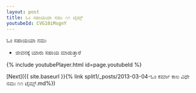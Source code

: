 ```yaml
---
layout: post
title: ಓಂ ಸಹಾಯಯಾ ನಮಃ ೧೧ ಟೈಮ್ಸ್
youtubeId: CVG10iMsgnY
---
```

 
 
 ಓಂ ಸಹಾಯಯಾ ನಮಃ  
 
 -  ಜೀವನಕ್ಕೆ ಯಾರು ಸಹಾಯ ಮಾಡುತ್ತಾರೆ 
 
  
 
  
 
 
 
 
 
 


{% include youtubePlayer.html id=page.youtubeId %}
 
[Next]({{ site.baseurl }}{% link  split1/_posts/2013-03-04-ಓಂ ಕರ್ಮಾ ಕಾಲ ವಿಧೇ ನಮಃ ೧೧ ಟೈಮ್ಸ್.md%})
 
